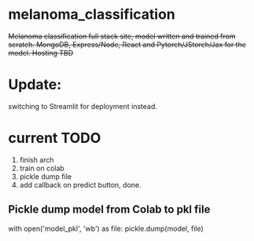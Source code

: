 # melanoma_classification
~~Melanoma classification full stack site, model written and trained from scratch. MongoDB, Express/Node, React and Pytorch/JStorch/Jax for the model. Hosting TBD~~

# Update: 
switching to Streamlit for deployment instead.

# current TODO
1) finish arch
2) train on colab
3) pickle dump file 
4) add callback on predict button, done.

## Pickle dump model from Colab to pkl file
with open('model_pkl', 'wb') as file:
    pickle.dump(model, file)
###

